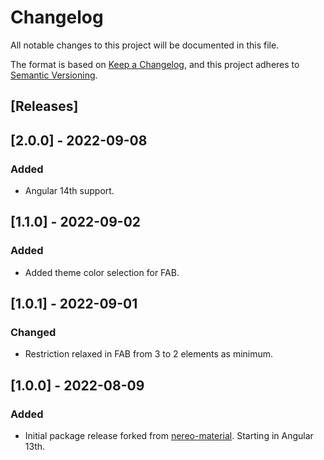 # Changelog
All notable changes to this project will be documented in this file.

The format is based on [Keep a Changelog](https://keepachangelog.com/en/1.0.0/),
and this project adheres to [Semantic Versioning](https://semver.org/spec/v2.0.0.html).


## [Releases]

## [2.0.0] - 2022-09-08
### Added
- Angular 14th support.

## [1.1.0] - 2022-09-02
### Added
- Added theme color selection for FAB.

## [1.0.1] - 2022-09-01
### Changed
- Restriction relaxed in FAB from 3 to 2 elements as minimum.

## [1.0.0] - 2022-08-09
### Added
- Initial package release forked from [nereo-material](https://github.com/nereolopez). Starting in Angular 13th.
